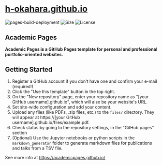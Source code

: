 # [h-okahara.github.io](https://h-okahara.github.io)

![pages-build-deployment](https://github.com/academicpages/academicpages.github.io/actions/workflows/pages/pages-build-deployment/badge.svg)
![Size](https://img.shields.io/github/repo-size/h-okahara/h-okahara.github.io.svg)
![License](https://img.shields.io/github/license/h-okahara/h-okahara.github.io.svg)


## Academic Pages
**Academic Pages is a GitHub Pages template for personal and professional portfolio-oriented websites.**

## Getting Started

1. Register a GitHub account if you don't have one and confirm your e-mail (required!)
1. Click the "Use this template" button in the top right.
1. On the "New repository" page, enter your repository name as "[your GitHub username].github.io", which will also be your website's URL.
1. Set site-wide configuration and add your content.
1. Upload any files (like PDFs, .zip files, etc.) to the `files/` directory. They will appear at https://[your GitHub username].github.io/files/example.pdf.
1. Check status by going to the repository settings, in the "GitHub pages" section
1. (Optional) Use the Jupyter notebooks or python scripts in the `markdown_generator` folder to generate markdown files for publications and talks from a TSV file.

See more info at https://academicpages.github.io/
